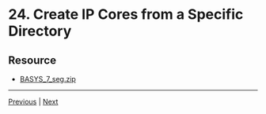 # 24. Create IP Cores from a Specific Directory

## Resource

-   [BASYS_7_seg.zip](https://rfpga.s3.us-west-1.amazonaws.com/Learn-Vivado-from-Top-to-Bottom_Your-Complete-Guide/BASYS_7_seg.zip)

---

[Previous](./23_Using-IP-Cores.md) | [Next](./25_Create-IP-Cores-from-a-Block-Design.md)